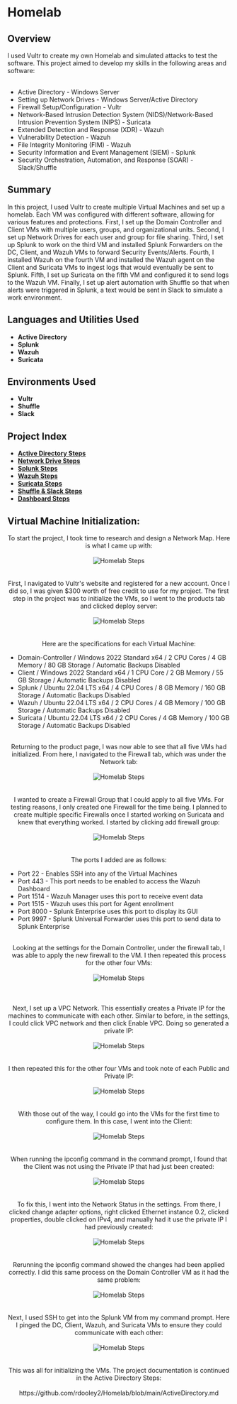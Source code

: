 <h1>Homelab</h1>


<h2>Overview</h2>
I used Vultr to create my own Homelab and simulated attacks to test the software. This project aimed to develop my skills in the following areas and software:
<br><br>
<ul>
 <li>Active Directory - Windows Server</li>
 <li>Setting up Network Drives - Windows Server/Active Directory</li>
 <li>Firewall Setup/Configuration - Vultr</li>
 <li>Network-Based Intrusion Detection System (NIDS)/Network-Based Intrusion Prevention System (NIPS) - Suricata</li>
 <li>Extended Detection and Response (XDR) - Wazuh</li>
 <li>Vulnerability Detection - Wazuh</li>
 <li>File Integrity Monitoring (FIM) - Wazuh</li>
 <li>Security Information and Event Management (SIEM) - Splunk</li>
 <li>Security Orchestration, Automation, and Response (SOAR) - Slack/Shuffle</li>
</ul>

<h2>Summary</h2>
In this project, I used Vultr to create multiple Virtual Machines and set up a homelab. Each VM was configured with different software, allowing for various features and protections. First, I set up the Domain Controller and Client VMs with multiple users, groups, and organizational units. Second, I set up Network Drives for each user and group for file sharing. Third, I set up Splunk to work on the third VM and installed Splunk Forwarders on the DC, Client, and Wazuh VMs to forward Security Events/Alerts. Fourth, I installed Wazuh on the fourth VM and installed the Wazuh agent on the Client and Suricata VMs to ingest logs that would eventually be sent to Splunk. Fifth, I set up Suricata on the fifth VM and configured it to send logs to the Wazuh VM. Finally, I set up alert automation with Shuffle so that when alerts were triggered in Splunk, a text would be sent in Slack to simulate a work environment.


<h2>Languages and Utilities Used</h2>

- <b>Active Directory</b>
- <b>Splunk</b>
- <b>Wazuh</b>
- <b>Suricata</b>

<h2>Environments Used </h2>

- <b>Vultr</b>
- <b>Shuffle</b>
- <b>Slack</b>

<h2>Project Index</h2>

- <b>[Active Directory Steps](https://github.com/rdooley2/Homelab/blob/main/ActiveDirectory.md)</b>
- <b>[Network Drive Steps](https://github.com/rdooley2/Homelab/blob/main/NetworkDrive.md)</b>
- <b>[Splunk Steps](https://github.com/rdooley2/Homelab/blob/main/Splunk.md)</b>
- <b>[Wazuh Steps](https://github.com/rdooley2/Homelab/blob/main/Wazuh.md)</b>
- <b>[Suricata Steps](https://github.com/rdooley2/Homelab/blob/main/Suricata.md)</b>
- <b>[Shuffle & Slack Steps](https://github.com/rdooley2/Homelab/blob/main/Shuffle&Slack.md)</b>
- <b>[Dashboard Steps](https://github.com/rdooley2/Homelab/blob/main/Dashboard.md)</b>

<h2>Virtual Machine Initialization:</h2>

<p align="center">
To start the project, I took time to research and design a Network Map. Here is what I came up with: <br/><br />
<img src="https://i.imgur.com/Byrxdd4.png" alt="Homelab Steps">
<br />
<br />
<br />
First, I navigated to Vultr's website and registered for a new account. Once I did so, I was given $300 worth of free credit to use for my project. The first step in the project was to initialize the VMs, so I went to the products tab and clicked deploy server: <br/><br />
<img src="https://i.imgur.com/GqitfmU.png" alt="Homelab Steps">
<br />
<br />
<br />
Here are the specifications for each Virtual Machine:
<ul>
 <li>Domain-Controller / Windows 2022 Standard x64 / 2 CPU Cores / 4 GB Memory / 80 GB Storage / Automatic Backups Disabled</li>
 <li>Client / Windows 2022 Standard x64 / 1 CPU Core / 2 GB Memory / 55 GB Storage / Automatic Backups Disabled</li>
 <li>Splunk / Ubuntu 22.04 LTS x64 / 4 CPU Cores / 8 GB Memory / 160 GB Storage / Automatic Backups Disabled</li>
 <li>Wazuh / Ubuntu 22.04 LTS x64 / 2 CPU Cores / 4 GB Memory / 100 GB Storage / Automatic Backups Disabled</li>
 <li>Suricata / Ubuntu 22.04 LTS x64 / 2 CPU Cores / 4 GB Memory / 100 GB Storage / Automatic Backups Disabled</li>
</ul>
<p align="center">
<br />
Returning to the product page, I was now able to see that all five VMs had initialized. From here, I navigated to the Firewall tab, which was under the Network tab: <br/><br />
<img src="https://i.imgur.com/TTrI7oZ.png" alt="Homelab Steps">
<br />
<br />
<br />
I wanted to create a Firewall Group that I could apply to all five VMs. For testing reasons, I only created one Firewall for the time being. I planned to create multiple specific Firewalls once I started working on Suricata and knew that everything worked. I started by clicking add firewall group: <br/><br />
<img src="https://i.imgur.com/ypHVddz.png" alt="Homelab Steps">
<br />
<br />
<br />
The ports I added are as follows:
<ul>
 <li>Port 22 - Enables SSH into any of the Virtual Machines</li>
 <li>Port 443 - This port needs to be enabled to access the Wazuh Dashboard</li>
 <li>Port 1514 - Wazuh Manager uses this port to receive event data</li>
 <li>Port 1515 - Wazuh uses this port for Agent enrollment</li>
 <li>Port 8000 - Splunk Enterprise uses this port to display its GUI</li>
 <li>Port 9997 - Splunk Universal Forwarder uses this port to send data to Splunk Enterprise</li>
</ul>
<p align="center">
<br />
Looking at the settings for the Domain Controller, under the firewall tab, I was able to apply the new firewall to the VM. I then repeated this process for the other four VMs: <br/><br />
<img src="https://i.imgur.com/VnT4YHp.png" alt="Homelab Steps">
<br />
<br />
<br />
<br />
Next, I set up a VPC Network. This essentially creates a Private IP for the machines to communicate with each other. Similar to before, in the settings, I could click VPC network and then click Enable VPC. Doing so generated a private IP: <br/><br />
<img src="https://i.imgur.com/I1gs3dH.png" alt="Homelab Steps">
<br />
<br />
<br />
I then repeated this for the other four VMs and took note of each Public and Private IP: <br/><br />
<img src="https://i.imgur.com/fYYWQT7.png" alt="Homelab Steps">
<br />
<br />
<br /> 
With those out of the way, I could go into the VMs for the first time to configure them. In this case, I went into the Client: <br/><br />
<img src="https://i.imgur.com/s37qx1g.png" alt="Homelab Steps">
<br />
<br />
<br />
When running the ipconfig command in the command prompt, I found that the Client was not using the Private IP that had just been created: <br/><br />
<img src="https://i.imgur.com/zFDlksc.png" alt="Homelab Steps">
<br />
<br />
<br />
To fix this, I went into the Network Status in the settings. From there, I clicked change adapter options, right clicked Ethernet instance 0.2, clicked properties, double clicked on IPv4, and manually had it use the private IP I had previously created: <br/><br />
<img src="https://i.imgur.com/3W5G5ma.png" alt="Homelab Steps">
<br />
<br />
<br />
Rerunning the ipconfig command showed the changes had been applied correctly. I did this same process on the Domain Controller VM as it had the same problem: <br/><br />
<img src="https://i.imgur.com/2i9eu0n.png" alt="Homelab Steps">
<br />
<br />
<br />
Next, I used SSH to get into the Splunk VM from my command prompt. Here I pinged the DC, Client, Wazuh, and Suricata VMs to ensure they could communicate with each other: <br/><br />
<img src="https://i.imgur.com/IC6b7ns.png" alt="Homelab Steps">
<br />
<br />
<br />
This was all for initializing the VMs. The project documentation is continued in the Active Directory Steps: <br/><br />
https://github.com/rdooley2/Homelab/blob/main/ActiveDirectory.md

